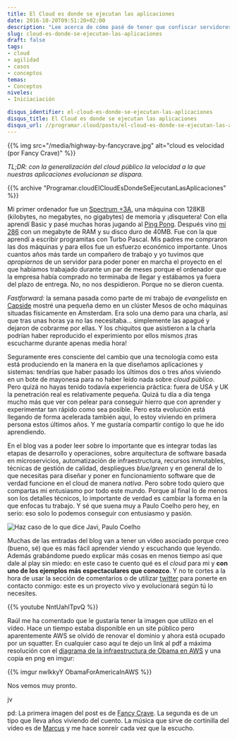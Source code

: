 ```yaml
---
title: El Cloud es donde se ejecutan las aplicaciones
date: 2016-10-20T09:51:20+02:00
description: "Lee acerca de cómo pasé de tener que confiscar servidores a crearlos bajo demanda programáticamente en el cloud."
slug: cloud-es-donde-se-ejecutan-las-aplicaciones
draft: false
tags:
- cloud
- agilidad
- casos
- conceptos
temas:
- Conceptos
niveles:
- Iniciaciación

disqus_identifier: el-cloud-es-donde-se-ejecutan-las-aplicaciones
disqus_title: El Cloud es donde se ejecutan las aplicaciones
disqus_url: //programar.cloud/posts/el-cloud-es-donde-se-ejecutan-las-aplicaciones
---
```

 

{{% img src="/media/highway-by-fancycrave.jpg" alt="cloud es velocidad (por Fancy Crave)" %}}

*TL;DR: con la generalización del cloud público la velocidad a la que nuestras aplicaciones evolucionan se dispara.*

{{% archive "Programar.cloudElCloudEsDondeSeEjecutanLasAplicaciones" %}}

Mi primer ordenador fue un [Spectrum +3A](//www.old-computers.com/museum/computer.asp?st=1&c=222), una máquina con 128KB (kilobytes, no megabytes, no gigabytes) de memoria y ¡disquetera! Con ella aprendí Basic y pasé muchas horas jugando al [Ping Pong](https://www.youtube.com/watch?v=dCa_JaeG4Q4). Después vino [mi 286](https://www.flickr.com/photos/pato4sen/8685843523) con un megabyte de RAM y su disco duro de 40MB. Fue con la que aprendí a escribir programitas con Turbo Pascal. Mis padres me compraron las dos máquinas y para ellos fue un esfuerzo económico importante. Unos cuantos años más tarde un compañero de trabajo y yo tuvimos que *apropiarnos* de un servidor para poder poner en marcha el proyecto en el que habíamos trabajado durante un par de meses porque el ordenador que la empresa había comprado no terminaba de llegar y estábamos ya fuera del plazo de entrega. No, no nos despidieron. Porque no se dieron cuenta.
<!--more-->

*Fastforward:* la semana pasada como parte de mi trabajo de *evangelista* en [Capside](//capside.com) mostré una pequeña demo en un clúster Mesos de ocho máquinas situadas físicamente en Amsterdam. Era solo una demo para una charla, así que tras unas horas ya no las necesitaba... simplemente las apagué y dejaron de cobrarme por ellas. Y los chiquitos que asistieron a la charla podrían haber reproducido el experimiento por ellos mismos ¡tras escucharme durante apenas media hora!

Seguramente eres consciente del cambio que una tecnología como esta está produciendo en la manera en la que diseñamos aplicaciones y sistemas: tendrías que haber pasado los últimos dos o tres años viviendo en un bote de mayonesa para no haber leído nada sobre *cloud público*. Pero quizá no hayas tenido todavía experiencia práctica: fuera de USA y UK la penetración real es relativamente pequeña. Quizá tu día a día tenga mucho más que ver con pelear para conseguir hierro que con aprender y experimentar tan rápido como sea posible. Pero esta evolución está llegando de forma acelerada también aquí, lo estoy viviendo en primera persona estos últimos años. Y me gustaría compartir contigo lo que he ido aprendiendo.

En el blog vas a poder leer sobre lo importante que es integrar todas las etapas de desarrollo y operaciones, sobre arquitectura de software basada en microservicios,  automatización de infraestructura, recursos inmutables, técnicas de gestión de calidad, despliegues *blue/green* y en general de lo que necesitas para diseñar y poner en funcionamiento software que de verdad funcione en el cloud de manera *nativa*. Pero sobre todo quiero que compartas mi entusiasmo por todo este mundo. Porque al final lo de menos son los detalles técnicos, lo importante de verdad es cambiar la forma en la que enfocas tu trabajo. Y sé que suena muy a Paulo Coelho pero hey, en serio: eso solo lo podemos conseguir con entusiasmo y pasión.

![Haz caso de lo que dice Javi, Paulo Coelho](/media/paulo-do-what-javi-says.jpg)

Muchas de las entradas del blog van a tener un vídeo asociado porque creo (bueno, sé) que es más fácil aprender viendo y escuchando que leyendo. Además grabándome puedo explicar más cosas en menos tiempo así que dale al play sin miedo: en este caso te cuento qué es el *cloud* para mi y **con uno de los ejemplos más espectaculares que conozco**. Y no te cortes a la hora de usar la sección de comentarios o de utilizar [twitter](//twitter.com/ciberado) para ponerte en contacto conmigo: este es un proyecto vivo y evolucionará según tú lo necesites.

{{% youtube NntUahITpvQ %}}

Raúl me ha comentado que le gustaría tener la imagen que utilizo en el vídeo. Hace un tiempo estaba disponible en un site público pero aparentemente AWS se olvidó de renovar el dominio y ahora está ocupado por un squatter. En cualquier caso aquí te dejo un link al pdf a máxima resolución con el [diagrama de la infraestructura de Obama en AWS](https://s3.amazonaws.com/OM-SHARE/AWSOFA-Print-27x240.pdf) y una copia en png en imgur:

{{% imgur nwIkkyY ObamaForAmericaInAWS %}}

Nos vemos muy pronto.

jv


pd: La primera imagen del post es de [Fancy Crave](https://pixabay.com/es/users/fancycrave1-1115284/). La segunda es de un tipo que lleva años viviendo del cuento. La música que sirve de cortinilla del vídeo es de [Marcus](https://soundcloud.com/musicbymarcus/promo-music-inspiational) y me hace sonreír cada vez que la escucho.
